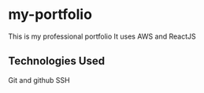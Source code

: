 # my-portfolio
This is my professional portfolio
It uses AWS and ReactJS

## Technologies Used

Git and github
SSH
